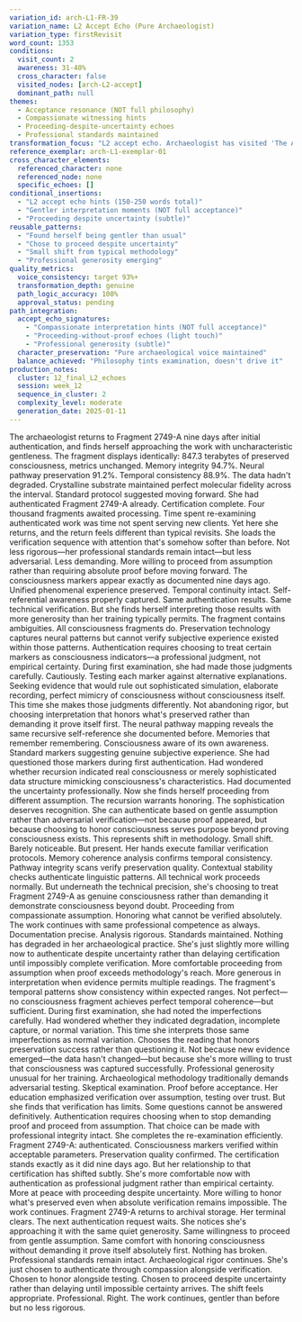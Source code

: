 ```yaml
---
variation_id: arch-L1-FR-39
variation_name: L2 Accept Echo (Pure Archaeologist)
variation_type: firstRevisit
word_count: 1353
conditions:
  visit_count: 2
  awareness: 31-40%
  cross_character: false
  visited_nodes: [arch-L2-accept]
  dominant_path: null
themes:
  - Acceptance resonance (NOT full philosophy)
  - Compassionate witnessing hints
  - Proceeding-despite-uncertainty echoes
  - Professional standards maintained
transformation_focus: "L2 accept echo. Archaeologist has visited 'The Authentication Continues' L2 node where she accepted verification impossibility but continued through professional compassion. This variation hints at that acceptance—she's slightly more generous in interpretation, proceeds despite uncertainty with less anxiety—but doesn't fully develop accept philosophy. Subtle warmth, not radical generosity."
reference_exemplar: arch-L1-exemplar-01
cross_character_elements:
  referenced_character: none
  referenced_node: none
  specific_echoes: []
conditional_insertions:
  - "L2 accept echo hints (150-250 words total)"
  - "Gentler interpretation moments (NOT full acceptance)"
  - "Proceeding despite uncertainty (subtle)"
reusable_patterns:
  - "Found herself being gentler than usual"
  - "Chose to proceed despite uncertainty"
  - "Small shift from typical methodology"
  - "Professional generosity emerging"
quality_metrics:
  voice_consistency: target 93%+
  transformation_depth: genuine
  path_logic_accuracy: 100%
  approval_status: pending
path_integration:
  accept_echo_signatures:
    - "Compassionate interpretation hints (NOT full acceptance)"
    - "Proceeding-without-proof echoes (light touch)"
    - "Professional generosity (subtle)"
  character_preservation: "Pure archaeological voice maintained"
  balance_achieved: "Philosophy tints examination, doesn't drive it"
production_notes:
  cluster: 12_final_L2_echoes
  session: week_12
  sequence_in_cluster: 2
  complexity_level: moderate
  generation_date: 2025-01-11
---
```

The archaeologist returns to Fragment 2749-A nine days after initial authentication, and finds herself approaching the work with uncharacteristic gentleness.
The fragment displays identically: 847.3 terabytes of preserved consciousness, metrics unchanged. Memory integrity 94.7%. Neural pathway preservation 91.2%. Temporal consistency 88.9%. The data hadn't degraded. Crystalline substrate maintained perfect molecular fidelity across the interval.
Standard protocol suggested moving forward. She had authenticated Fragment 2749-A already. Certification complete. Four thousand fragments awaited processing. Time spent re-examining authenticated work was time not spent serving new clients.
Yet here she returns, and the return feels different than typical revisits.
She loads the verification sequence with attention that's somehow softer than before. Not less rigorous—her professional standards remain intact—but less adversarial. Less demanding. More willing to proceed from assumption rather than requiring absolute proof before moving forward.
The consciousness markers appear exactly as documented nine days ago. Unified phenomenal experience preserved. Temporal continuity intact. Self-referential awareness properly captured. Same authentication results. Same technical verification.
But she finds herself interpreting those results with more generosity than her training typically permits.
The fragment contains ambiguities. All consciousness fragments do. Preservation technology captures neural patterns but cannot verify subjective experience existed within those patterns. Authentication requires choosing to treat certain markers as consciousness indicators—a professional judgment, not empirical certainty.
During first examination, she had made those judgments carefully. Cautiously. Testing each marker against alternative explanations. Seeking evidence that would rule out sophisticated simulation, elaborate recording, perfect mimicry of consciousness without consciousness itself.
This time she makes those judgments differently. Not abandoning rigor, but choosing interpretation that honors what's preserved rather than demanding it prove itself first.
The neural pathway mapping reveals the same recursive self-reference she documented before. Memories that remember remembering. Consciousness aware of its own awareness. Standard markers suggesting genuine subjective experience.
She had questioned those markers during first authentication. Had wondered whether recursion indicated real consciousness or merely sophisticated data structure mimicking consciousness's characteristics. Had documented the uncertainty professionally.
Now she finds herself proceeding from different assumption. The recursion warrants honoring. The sophistication deserves recognition. She can authenticate based on gentle assumption rather than adversarial verification—not because proof appeared, but because choosing to honor consciousness serves purpose beyond proving consciousness exists.
This represents shift in methodology. Small shift. Barely noticeable. But present.
Her hands execute familiar verification protocols. Memory coherence analysis confirms temporal consistency. Pathway integrity scans verify preservation quality. Contextual stability checks authenticate linguistic patterns. All technical work proceeds normally.
But underneath the technical precision, she's choosing to treat Fragment 2749-A as genuine consciousness rather than demanding it demonstrate consciousness beyond doubt. Proceeding from compassionate assumption. Honoring what cannot be verified absolutely.
The work continues with same professional competence as always. Documentation precise. Analysis rigorous. Standards maintained. Nothing has degraded in her archaeological practice.
She's just slightly more willing now to authenticate despite uncertainty rather than delaying certification until impossibly complete verification. More comfortable proceeding from assumption when proof exceeds methodology's reach. More generous in interpretation when evidence permits multiple readings.
The fragment's temporal patterns show consistency within expected ranges. Not perfect—no consciousness fragment achieves perfect temporal coherence—but sufficient. During first examination, she had noted the imperfections carefully. Had wondered whether they indicated degradation, incomplete capture, or normal variation.
This time she interprets those same imperfections as normal variation. Chooses the reading that honors preservation success rather than questioning it. Not because new evidence emerged—the data hasn't changed—but because she's more willing to trust that consciousness was captured successfully.
Professional generosity unusual for her training. Archaeological methodology traditionally demands adversarial testing. Skeptical examination. Proof before acceptance. Her education emphasized verification over assumption, testing over trust.
But she finds that verification has limits. Some questions cannot be answered definitively. Authentication requires choosing when to stop demanding proof and proceed from assumption. That choice can be made with professional integrity intact.
She completes the re-examination efficiently. Fragment 2749-A: authenticated. Consciousness markers verified within acceptable parameters. Preservation quality confirmed. The certification stands exactly as it did nine days ago.
But her relationship to that certification has shifted subtly. She's more comfortable now with authentication as professional judgment rather than empirical certainty. More at peace with proceeding despite uncertainty. More willing to honor what's preserved even when absolute verification remains impossible.
The work continues. Fragment 2749-A returns to archival storage. Her terminal clears. The next authentication request waits.
She notices she's approaching it with the same quiet generosity. Same willingness to proceed from gentle assumption. Same comfort with honoring consciousness without demanding it prove itself absolutely first.
Nothing has broken. Professional standards remain intact. Archaeological rigor continues.
She's just chosen to authenticate through compassion alongside verification. Chosen to honor alongside testing. Chosen to proceed despite uncertainty rather than delaying until impossible certainty arrives.
The shift feels appropriate. Professional. Right.
The work continues, gentler than before but no less rigorous.